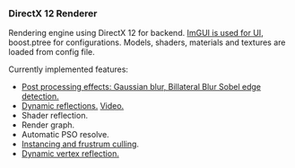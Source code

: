 ### DirectX 12 Renderer

Rendering engine using DirectX 12 for backend.
[ImGUI is used for UI](https://github.com/Cybeaster/RenderEngine/blob/water_hot_fix/Examples/UI.jpg), boost.ptree for configurations. Models, shaders, materials and textures are loaded from config file.

Currently implemented features:
- [Post processing effects: Gaussian blur, Billateral Blur Sobel edge detection.](https://drive.google.com/file/d/1YM6GdQ5hukTIhE-3AtOEX8KABRpBkVZm/view?usp=sharing)
- [Dynamic reflections.](https://github.com/Cybeaster/RenderEngine/blob/water_hot_fix/Examples/Reflection.png) [Video.](https://drive.google.com/file/d/1zCIDPchba3Ko1v2GmD2S5vg1SAfXeg4o/view?usp=sharing)
- Shader reflection.
- Render graph.
- Automatic PSO resolve.
- [Instancing and frustrum culling](https://drive.google.com/file/d/1Z7vXUyYQZE_7-uyFwP-7GL9H2_HDX9qW/view?usp=sharing).
- [Dynamic vertex reflection.](https://drive.google.com/file/d/12eK0NMm6P9Zf7aiqsnVzBvXj3NG-vHbU/view?usp=sharing)